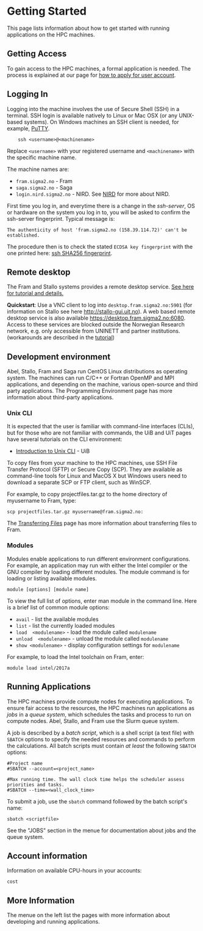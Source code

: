 # Getting Started

This page lists information about how to get started with running applications
on the HPC machines.

## Getting Access

To gain access to the HPC machines, a formal application is needed. The process
is explained at our page for [how to apply for user account](https://www.sigma2.no/how-apply-user-account).

## Logging In

Logging into the machine involves the use of Secure Shell (SSH) in a terminal.
SSH login is available natively to Linux or Mac OSX (or any UNIX-based systems).
On Windows machines an SSH client is needed, for example, [PuTTY](http://putty.org).

```shell
    ssh <username>@<machinename>
```

Replace `<username>` with your registered username and `<machinename>` with the specific machine name.

The machine names are:

* `fram.sigma2.no` - Fram
* `saga.sigma2.no` - Saga
* `login.nird.sigma2.no` - NIRD.  See [NIRD](../storage/nird.md) for
  more about NIRD.

First time you log in, and everytime there is a change in the
*ssh-server*, OS or hardware on the system you log in to, you will be asked to confirm the ssh-server fingerprint. Typical message is:

    The authenticity of host 'fram.sigma2.no (158.39.114.72)' can't be established.
    
The procedure then is to check the stated `ECDSA key fingerprint` with the one printed here: [ssh SHA256 fingerprint](../faq/ssh.md#sha256-fingerprint).

## Remote desktop

The Fram and Stallo systems provides a remote desktop service. [See here for tutorial and details.](remote-desktop.md)

**Quickstart**: Use a VNC client to log into `desktop.fram.sigma2.no:5901` (for information on Stallo see here <http://stallo-gui.uit.no>). A web based remote desktop service is also available <https://desktop.fram.sigma2.no:6080>. Access to these services are blocked outside the Norwegian Research network, e.g. only accessible from UNINETT and partner institutions. (workarounds are described in the [tutorial](remote-desktop.md))

## Development environment

Abel, Stallo, Fram and Saga run CentOS Linux distributions as operating system. The machines can run C/C++ or Fortran OpenMP and MPI applications, and depending on the machine, various open-source and third party applications. The Programming Environment page has more information about third-party applications.

### Unix CLI

It is expected that the user is familiar with command-line interfaces (CLIs), but for those who are not familiar with commands, the UiB and UiT pages have several tutorials on the CLI environment:

* [Introduction to Unix CLI](https://docs.hpc.uib.no/wiki/Introduction_to_Unix_CLI) - UiB

To copy files from your machine to the HPC machines, use SSH File Transfer Protocol (SFTP) or Secure Copy (SCP). They are available as command-line tools for Linux and MacOS X but Windows users need to download a separate SCP or FTP client, such as WinSCP.

For example, to copy projectfiles.tar.gz to the home directory of myusername to Fram, type:

    scp projectfiles.tar.gz myusername@fram.sigma2.no:

The [Transferring Files](../faq/file_transfer.md) page has more information about transferring files to Fram.

### Modules

Modules enable applications to run different environment configurations. For example, an application may run with either the Intel compiler or the GNU compiler by loading different modules. The module command is for loading or listing available modules.

    module [options] [module name]

To view the full list of options, enter man module in the command line. Here is a brief list of common module options:

* `avail` - list the available modules
* `list` - list the currently loaded modules
* `load  <modulename>` - load the module called `modulename`
* `unload  <modulename>` - unload the module called `modulename`
* `show <modulename>`  - display configuration settings for `modulename`

For example, to load the Intel toolchain on Fram, enter:

    module load intel/2017a

## Running Applications

The HPC machines provide compute nodes for executing applications. To ensure
fair access to the resources, the HPC machines run applications as _jobs_ in a
_queue system_, which schedules the tasks and process to run on compute
nodes. Abel, Stallo, and Fram use the Slurm queue system.

A job is described by a _batch script_, which is a shell script (a text file)
with `SBATCH` options to specify the needed resources and commands to perform
the calculations.  All batch scripts must contain _at least_ the following
`SBATCH` options:

    #Project name
    #SBATCH --account=<project_name>

    #Max running time. The wall clock time helps the scheduler assess priorities and tasks.
    #SBATCH --time=<wall_clock_time>

To submit a job, use the `sbatch` command followed by the batch script's name:

    sbatch <scriptfile>

See the "JOBS" section in the menue for documentation about jobs and the queue system.

## Account information

Information on available CPU-hours in your accounts:

    cost

## More Information

The menue on the left list the pages with more information about developing and running applications.
